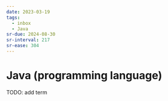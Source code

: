 ```yaml
---
date: 2023-03-19
tags:
  - inbox
  - Java
sr-due: 2024-08-30
sr-interval: 217
sr-ease: 304
---
```

# Java (programming language)

TODO: add term
